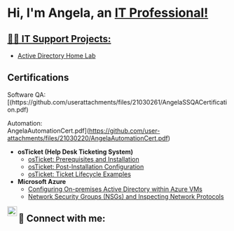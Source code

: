 <h1>Hi, I'm Angela, an <a href="www.linkedin.com/in/angelasharif"> IT Professional! </h1>

<h2>👨‍💻 IT Support Projects:</h2>

  - [Active Directory Home Lab](https://github.com/composedac)
    
<h2> Certifications </h2>
Software QA: [(https://github.com/userattachments/files/21030261/AngelaSSQACertification.pdf)


Automation:
<br>AngelaAutomationCert.pdf](https://github.com/user-attachments/files/21030220/AngelaAutomationCert.pdf)</br>

- <b>osTicket (Help Desk Ticketing System)</b>
  - [osTicket: Prerequisites and Installation](https://github.com/joshmadakorcc/osticket-prereqs)
  - [osTicket: Post-Installation Configuration](https://github.com/joshmadakorcc/post-install-config)
  - [osTicket: Ticket Lifecycle Examples](https://github.com/joshmadakorcc/ticket-lifecycle)
- <b>Microsoft Azure</b>
  - [Configuring On-premises Active Directory within Azure VMs](https://github.com/joshmadakorcc/configure-ad)
  - [Network Security Groups (NSGs) and Inspecting Network Protocols](https://github.com/joshmadakorcc/azure-network-protocols)


[<img align="left" alt="Josh | LinkedIn" width="22px" src="https://cdn.jsdelivr.net/npm/simple-icons@v3/icons/linkedin.svg" />][linkedin]

[linkedin]: www.linkedin.com/in/angelasharif

<h2> 🤳 Connect with me:</h2>





<!--
**joshmadakor1/joshmadakor1** is a ✨ _special_ ✨ repository because its `README.md` (this file) appears on your GitHub profile.

Here are some ideas to get you started:

- 🔭 I’m currently working on ...
- 🌱 I’m currently learning ...
- 👯 I’m looking to collaborate on ...
- 🤔 I’m looking for help with ...
- 💬 Ask me about ...
- 📫 How to reach me: ...
- 😄 Pronouns: ...
- ⚡ Fun fact: ...
-->
